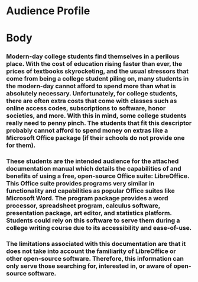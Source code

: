 # Audience Profile



# Body



### Modern-day college students find themselves in a perilous place. With the cost of education rising faster than ever, the prices of textbooks skyrocketing, and the usual stressors that come from being a college student piling on, many students in the modern-day cannot afford to spend more than what is absolutely necessary. Unfortunately, for college students, there are often extra costs that come with classes such as online access codes, subscriptions to software, honor societies, and more. With this in mind, some college students really need to penny pinch. The students that fit this descriptor probably cannot afford to spend money on extras like a Microsoft Office package (if their schools do not provide one for them). 
### These students are the intended audience for the attached documentation manual which details the capabilities of and benefits of using a free, open-source Office suite: LibreOffice. This Office suite provides programs very similar in functionality and capabilities as popular Office suites like Microsoft Word. The program package provides a word processor, spreadsheet program, calculus software, presentation package, art editor, and statistics platform. Students could rely on this software to serve them during a college writing course due to its accessibility and ease-of-use. 

### The limitations associated with this documentation are that it does not take into account the familiarity of LibreOffice or other open-source software. Therefore, this information can only serve those searching for, interested in, or aware of open-source software. 


